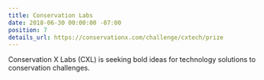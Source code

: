 ```yaml
---
title: Conservation Labs
date: 2018-06-30 00:00:00 -07:00
position: 7
details_url: https://conservationx.com/challenge/cxtech/prize
---
```


Conservation X Labs (CXL) is seeking bold ideas for technology solutions to conservation challenges.

